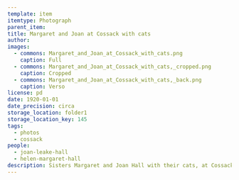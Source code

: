 ```yaml
---
template: item
itemtype: Photograph
parent_item: 
title: Margaret and Joan at Cossack with cats
author: 
images:
  - commons: Margaret_and_Joan_at_Cossack_with_cats.png
    caption: Full
  - commons: Margaret_and_Joan_at_Cossack_with_cats,_cropped.png
    caption: Cropped
  - commons: Margaret_and_Joan_at_Cossack_with_cats,_back.png
    caption: Verso
license: pd
date: 1920-01-01
date_precision: circa
storage_location: folder1
storage_location_key: 145
tags:
  - photos
  - cossack
people:
  - joan-leake-hall
  - helen-margaret-hall
description: Sisters Margaret and Joan Hall with their cats, at Cossack, Western Australia.
---
```

